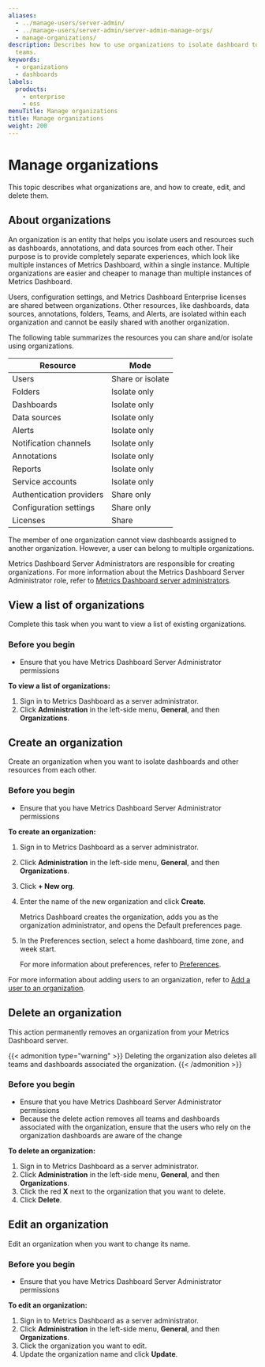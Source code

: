 ```yaml
---
aliases:
  - ../manage-users/server-admin/
  - ../manage-users/server-admin/server-admin-manage-orgs/
  - manage-organizations/
description: Describes how to use organizations to isolate dashboard to users and
  teams.
keywords:
  - organizations
  - dashboards
labels:
  products:
    - enterprise
    - oss
menuTitle: Manage organizations
title: Manage organizations
weight: 200
---
```


# Manage organizations

This topic describes what organizations are, and how to create, edit, and delete them.

## About organizations

An organization is an entity that helps you isolate users and resources such as dashboards, annotations, and data sources from each other. Their purpose is to provide completely separate experiences, which look like multiple instances of Metrics Dashboard, within a single instance. Multiple organizations are easier and cheaper to manage than multiple instances of Metrics Dashboard.

Users, configuration settings, and Metrics Dashboard Enterprise licenses are shared between organizations. Other resources, like dashboards, data sources, annotations, folders, Teams, and Alerts, are isolated within each organization and cannot be easily shared with another organization.

The following table summarizes the resources you can share and/or isolate using organizations.

| Resource                 | Mode             |
| ------------------------ | ---------------- |
| Users                    | Share or isolate |
| Folders                  | Isolate only     |
| Dashboards               | Isolate only     |
| Data sources             | Isolate only     |
| Alerts                   | Isolate only     |
| Notification channels    | Isolate only     |
| Annotations              | Isolate only     |
| Reports                  | Isolate only     |
| Service accounts         | Isolate only     |
| Authentication providers | Share only       |
| Configuration settings   | Share only       |
| Licenses                 | Share            |

The member of one organization cannot view dashboards assigned to another organization. However, a user can belong to multiple organizations.

Metrics Dashboard Server Administrators are responsible for creating organizations. For more information about the Metrics Dashboard Server Administrator role, refer to [Metrics Dashboard server administrators](../roles-and-permissions/#metrics-dashboard-server-administrators).

## View a list of organizations

Complete this task when you want to view a list of existing organizations.

### Before you begin

- Ensure that you have Metrics Dashboard Server Administrator permissions

**To view a list of organizations:**

1. Sign in to Metrics Dashboard as a server administrator.
1. Click **Administration** in the left-side menu, **General**, and then **Organizations**.

## Create an organization

Create an organization when you want to isolate dashboards and other resources from each other.

### Before you begin

- Ensure that you have Metrics Dashboard Server Administrator permissions

**To create an organization:**

1. Sign in to Metrics Dashboard as a server administrator.
1. Click **Administration** in the left-side menu, **General**, and then **Organizations**.
1. Click **+ New org**.
1. Enter the name of the new organization and click **Create**.

   Metrics Dashboard creates the organization, adds you as the organization administrator, and opens the Default preferences page.

1. In the Preferences section, select a home dashboard, time zone, and week start.

   For more information about preferences, refer to [Preferences](../organization-preferences/).

For more information about adding users to an organization, refer to [Add a user to an organization](../user-management/server-user-management/add-remove-user-to-org/).

## Delete an organization

This action permanently removes an organization from your Metrics Dashboard server.

{{< admonition type="warning" >}}
Deleting the organization also deletes all teams and dashboards associated the organization.
{{< /admonition >}}

### Before you begin

- Ensure that you have Metrics Dashboard Server Administrator permissions
- Because the delete action removes all teams and dashboards associated with the organization, ensure that the users who rely on the organization dashboards are aware of the change

**To delete an organization:**

1. Sign in to Metrics Dashboard as a server administrator.
1. Click **Administration** in the left-side menu, **General**, and then **Organizations**.
1. Click the red **X** next to the organization that you want to delete.
1. Click **Delete**.

## Edit an organization

Edit an organization when you want to change its name.

### Before you begin

- Ensure that you have Metrics Dashboard Server Administrator permissions

**To edit an organization:**

1. Sign in to Metrics Dashboard as a server administrator.
1. Click **Administration** in the left-side menu, **General**, and then **Organizations**.
1. Click the organization you want to edit.
1. Update the organization name and click **Update**.
